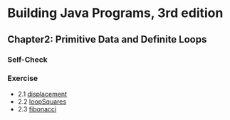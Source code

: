 # Building Java Programs, 3rd edition

## Chapter2: Primitive Data and Definite Loops

### Self-Check

### Exercise
* 2.1  [displacement](displacement.java)
* 2.2  [loopSquares](loopSquares.java)
* 2.3  [fibonacci](fibonacci.java)
